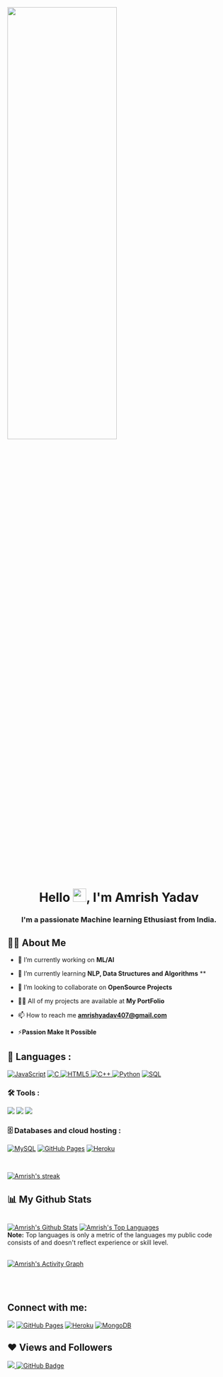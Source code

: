 <a href="#"><img width="70%" height="50%" align="center" src="https://media.giphy.com/media/836HiJc7pgzy8iNXCn/giphy.gif"/></a>
<!-- https://media.giphy.com/media/836HiJc7pgzy8iNXCn/giphy.gif
https://i.imgur.com/iXuL1HG.png" height="175px -->

<h1 align="center">Hello <img src="https://raw.githubusercontent.com/MartinHeinz/MartinHeinz/master/wave.gif" width="30px">, I'm Amrish Yadav</h1>
<h3 align="center">I'm a passionate Machine learning Ethusiast from India.</h3>


## 🙋‍♂️ About Me

- 🔭 I’m currently working on **ML/AI**

- 🌱 I’m currently learning **NLP, Data Structures and Algorithms** **

- 👯 I’m looking to collaborate on **OpenSource Projects**

- 👨‍💻 All of my projects are available at **My PortFolio**
- 📫 How to reach me **amrishyadav407@gmail.com**

- ⚡**Passion Make It Possible**

## 🚀 Languages :

<p align="left"> 
   <a href="https://github.com/search?q=user%3ADenverCoder1+language%3Ajavascript"><img alt="JavaScript" src="https://img.shields.io/badge/JavaScript-F7DF1E.svg?logo=javascript&logoColor=black&style=for-the-badge"></a>
   <a href="https://github.com/search?q=user%3ADenverCoder1+language%3AC">
      <img alt="C" src="https://img.shields.io/badge/c-%2300599C.svg?style=for-the-badge&logo=c&logoColor=white">
   </a>
   <a href="https://github.com/search?q=user%3ADenverCoder1+language%3AHTML5">
      <img alt="HTML5" src="https://img.shields.io/badge/html5-%23E34F26.svg?style=for-the-badge&logo=html5&logoColor=white">
   </a>
   <a href="https://github.com/search?q=user%3ADenverCoder1+language%3AC++">
      <img alt="C++" src="https://img.shields.io/badge/c++-%231572B6.svg?style=for-the-badge&logo=css3&logoColor=white">
   </a>
  <a href="https://github.com/search?q=user%3ADenverCoder1+language%3Apython"><img alt="Python" src="https://img.shields.io/badge/Python-14354C.svg?logo=python&logoColor=white&style=for-the-badge"></a>
<!--    <a href="https://github.com/search?q=user%3ADenverCoder1+language%3Acpp"><img alt="C++" src="https://custom-icon-badges.herokuapp.com/badge/C++-9C033A.svg?logo=cpp2&logoColor=white&style=for-the-badge"></a>   -->
  <a href="https://github.com/search?q=user%3ADenverCoder1+language%3Asql"><img alt="SQL" src="https://custom-icon-badges.herokuapp.com/badge/SQL-025E8C.svg?logo=database&logoColor=white&style=for-the-badge"></a>
</p>




### 🛠️ Tools :

<p>
<a href="#"><img src="https://img.shields.io/badge/git-%23F05033.svg?style=for-the-badge&logo=git&logoColor=white"></a>
<a href="#"><img src="https://img.shields.io/badge/github-%23121011.svg?style=for-the-badge&logo=github&logoColor=white"></a>
<a href="#"><img src="https://img.shields.io/badge/Visual%20Studio%20Code-0078d7.svg?style=for-the-badge&logo=visual-studio-code&logoColor=white"></a>
  </p>



### 🗄️ Databases and cloud hosting :

<p>
 
   <a href="#"><img alt="MySQL" src="https://img.shields.io/badge/mysql-%2300f.svg?style=for-the-badge&logo=mysql&logoColor=white"></a>
    <a href="#"><img alt="GitHub Pages" src="https://img.shields.io/badge/GitHub%20Pages-327FC7.svg?logo=github&logoColor=white&style=for-the-badge"></a>
    <a href="#"><img alt="Heroku" src="https://img.shields.io/badge/Heroku-430098.svg?logo=heroku&logoColor=white&style=for-the-badge"></a>
</p>


<br/>
<!--  <img width=50% hieght=40% align="right" alt="GIF" src="https://media.giphy.com/media/836HiJc7pgzy8iNXCn/giphy.gif" /> -->
<p align="left">
    <a href="https://github.com/amrish407/github-readme-streak-stats">
        <img title="🔥 Get streak stats for your profile at git.io/streak-stats" alt="Amrish's streak" src="https://github-readme-streak-stats.herokuapp.com/?user=amrish407&theme=black-ice&hide_border=true&stroke=0000&background=060A0CD0"/>
    </a>
</p>

## 📊 My Github Stats

  <br/>
    <a href="https://github.com/amrish407/github-readme-stats"><img alt="Amrish's Github Stats" src="https://github-readme-stats.vercel.app/api?username=amrish407&show_icons=true&count_private=true&theme=react&hide_border=true&bg_color=0D1117" /></a>
  <a href="https://github.com/amrish407/github-readme-stats"><img alt="Amrish's Top Languages" src="https://github-readme-stats.vercel.app/api/top-langs/?username=amrish407&langs_count=8&count_private=true&layout=compact&theme=react&hide_border=true&bg_color=0D1117" /></a>
  <br/>
  <b>Note:</b> Top languages is only a metric of the languages my public code consists of and doesn't reflect experience or skill level.


<br/>
<br/>

<a href="https://github.com/amrish407/github-readme-activity-graph"><img alt="Amrish's Activity Graph" src="https://activity-graph.herokuapp.com/graph?username=amrish407&bg_color=0D1117&color=5BCDEC&line=5BCDEC&point=FFFFFF&hide_border=true" /></a>

<br/>
<br/>

## Connect with me:
<p align="left">
<a href = "https://www.instagram.com/__amrish_/"><img src="https://img.shields.io/badge/Instagram-E4405F?style=for-the-badge&logo=instagram&logoColor=white"/></a>
<a href="mailto:amrishyadav407@gmail.com"><img alt="GitHub Pages" src="https://img.shields.io/badge/Gmail-D14836?style=for-the-badge&logo=gmail&logoColor=white"></a>
   <a href="https://www.linkedin.com/in/amrish407/"><img alt="Heroku" src="https://img.shields.io/badge/linkedin-%230077B5.svg?style=for-the-badge&logo=linkedin&logoColor=white"></a>
   <a href="https://twitter.com/Amrish0502/"><img alt="MongoDB" src ="https://img.shields.io/badge/twitter-%231DA1F2.svg?style=for-the-badge&logo=Twitter&logoColor=white"></a>




## ❤ Views and Followers
<a href="https://github.com/Meghna-DAS/github-profile-views-counter">
    <img src="https://komarev.com/ghpvc/?username=amrish407">
</a>
<a href="https://github.com/SubhamRaoniar28?tab=followers"><img src="https://img.shields.io/github/followers/amrish407?label=Followers&style=social" alt="GitHub Badge"></a>
